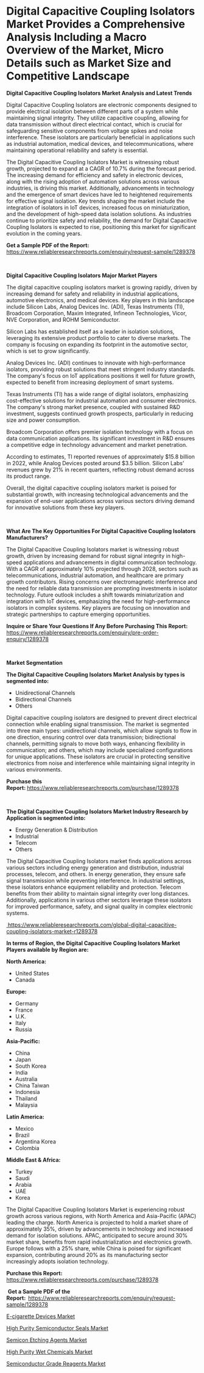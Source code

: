 <p><h1>Digital Capacitive Coupling Isolators Market Provides a Comprehensive Analysis Including a Macro Overview of the Market, Micro Details such as Market Size and Competitive Landscape</h1></p><p><strong>Digital Capacitive Coupling Isolators Market Analysis and Latest Trends</strong></p>
<p><p>Digital Capacitive Coupling Isolators are electronic components designed to provide electrical isolation between different parts of a system while maintaining signal integrity. They utilize capacitive coupling, allowing for data transmission without direct electrical contact, which is crucial for safeguarding sensitive components from voltage spikes and noise interference. These isolators are particularly beneficial in applications such as industrial automation, medical devices, and telecommunications, where maintaining operational reliability and safety is essential.</p><p>The Digital Capacitive Coupling Isolators Market is witnessing robust growth, projected to expand at a CAGR of 10.7% during the forecast period. The increasing demand for efficiency and safety in electronic devices, along with the rising adoption of automation solutions across various industries, is driving this market. Additionally, advancements in technology and the emergence of smart devices have led to heightened requirements for effective signal isolation. Key trends shaping the market include the integration of isolators in IoT devices, increased focus on miniaturization, and the development of high-speed data isolation solutions. As industries continue to prioritize safety and reliability, the demand for Digital Capacitive Coupling Isolators is expected to rise, positioning this market for significant evolution in the coming years.</p></p>
<p><strong>Get a Sample PDF of the Report:&nbsp;</strong> <a href="https://www.reliableresearchreports.com/enquiry/request-sample/1289378?utm_campaign=41&utm_medium=2&utm_source=Github&utm_content=ia&utm_term=29032025&utm_id=digital-capacitive-coupling-isolators">https://www.reliableresearchreports.com/enquiry/request-sample/1289378</a></p>
<p>&nbsp;</p>
<p><strong>Digital Capacitive Coupling Isolators Major Market Players</strong></p>
<p><p>The digital capacitive coupling isolators market is growing rapidly, driven by increasing demand for safety and reliability in industrial applications, automotive electronics, and medical devices. Key players in this landscape include Silicon Labs, Analog Devices Inc. (ADI), Texas Instruments (TI), Broadcom Corporation, Maxim Integrated, Infineon Technologies, Vicor, NVE Corporation, and ROHM Semiconductor.</p><p>Silicon Labs has established itself as a leader in isolation solutions, leveraging its extensive product portfolio to cater to diverse markets. The company is focusing on expanding its footprint in the automotive sector, which is set to grow significantly.</p><p>Analog Devices Inc. (ADI) continues to innovate with high-performance isolators, providing robust solutions that meet stringent industry standards. The company's focus on IoT applications positions it well for future growth, expected to benefit from increasing deployment of smart systems.</p><p>Texas Instruments (TI) has a wide range of digital isolators, emphasizing cost-effective solutions for industrial automation and consumer electronics. The company's strong market presence, coupled with sustained R&D investment, suggests continued growth prospects, particularly in reducing size and power consumption.</p><p>Broadcom Corporation offers premier isolation technology with a focus on data communication applications. Its significant investment in R&D ensures a competitive edge in technology advancement and market penetration.</p><p>According to estimates, TI reported revenues of approximately $15.8 billion in 2022, while Analog Devices posted around $3.5 billion. Silicon Labs’ revenues grew by 21% in recent quarters, reflecting robust demand across its product range.</p><p>Overall, the digital capacitive coupling isolators market is poised for substantial growth, with increasing technological advancements and the expansion of end-user applications across various sectors driving demand for innovative solutions from these key players.</p></p>
<p>&nbsp;</p>
<p><strong>What Are The Key Opportunities For Digital Capacitive Coupling Isolators Manufacturers?</strong></p>
<p><p>The Digital Capacitive Coupling Isolators market is witnessing robust growth, driven by increasing demand for robust signal integrity in high-speed applications and advancements in digital communication technology. With a CAGR of approximately 10% projected through 2028, sectors such as telecommunications, industrial automation, and healthcare are primary growth contributors. Rising concerns over electromagnetic interference and the need for reliable data transmission are prompting investments in isolator technology. Future outlook includes a shift towards miniaturization and integration with IoT devices, emphasizing the need for high-performance isolators in complex systems. Key players are focusing on innovation and strategic partnerships to capture emerging opportunities.</p></p>
<p><strong>Inquire or Share Your Questions If Any Before Purchasing This Report:</strong> <a href="https://www.reliableresearchreports.com/enquiry/pre-order-enquiry/1289378?utm_campaign=41&utm_medium=2&utm_source=Github&utm_content=ia&utm_term=29032025&utm_id=digital-capacitive-coupling-isolators">https://www.reliableresearchreports.com/enquiry/pre-order-enquiry/1289378</a></p>
<p>&nbsp;</p>
<p><strong>Market Segmentation</strong></p>
<p><strong>The Digital Capacitive Coupling Isolators Market Analysis by types is segmented into:</strong></p>
<p><ul><li>Unidirectional Channels</li><li>Bidirectional Channels</li><li>Others</li></ul></p>
<p><p>Digital capacitive coupling isolators are designed to prevent direct electrical connection while enabling signal transmission. The market is segmented into three main types: unidirectional channels, which allow signals to flow in one direction, ensuring control over data transmission; bidirectional channels, permitting signals to move both ways, enhancing flexibility in communication; and others, which may include specialized configurations for unique applications. These isolators are crucial in protecting sensitive electronics from noise and interference while maintaining signal integrity in various environments.</p></p>
<p><strong>Purchase this Report:&nbsp;</strong><a href="https://www.reliableresearchreports.com/purchase/1289378?utm_campaign=41&utm_medium=2&utm_source=Github&utm_content=ia&utm_term=29032025&utm_id=digital-capacitive-coupling-isolators">https://www.reliableresearchreports.com/purchase/1289378</a></p>
<p>&nbsp;</p>
<p><strong>The Digital Capacitive Coupling Isolators Market Industry Research by Application is segmented into:</strong></p>
<p><ul><li>Energy Generation & Distribution</li><li>Industrial</li><li>Telecom</li><li>Others</li></ul></p>
<p><p>The Digital Capacitive Coupling Isolators market finds applications across various sectors including energy generation and distribution, industrial processes, telecom, and others. In energy generation, they ensure safe signal transmission while preventing interference. In industrial settings, these isolators enhance equipment reliability and protection. Telecom benefits from their ability to maintain signal integrity over long distances. Additionally, applications in various other sectors leverage these isolators for improved performance, safety, and signal quality in complex electronic systems.</p></p>
<p><a href="https://www.reliableresearchreports.com/global-digital-capacitive-coupling-isolators-market-r1289378?utm_campaign=41&utm_medium=2&utm_source=Github&utm_content=ia&utm_term=29032025&utm_id=digital-capacitive-coupling-isolators">&nbsp;https://www.reliableresearchreports.com/global-digital-capacitive-coupling-isolators-market-r1289378</a></p>
<p><strong>In terms of Region, the Digital Capacitive Coupling Isolators Market Players available by Region are:</strong></p>
<p>
    <p> <strong> North America: </strong>
        <ul>
            <li>United States</li>
            <li>Canada</li>
        </ul>
        </p> 
    <p> <strong> Europe: </strong>
        <ul>
            <li>Germany</li>
            <li>France</li>
            <li>U.K.</li>
            <li>Italy</li>
            <li>Russia</li>
        </ul>
        </p> 
    <p> <strong> Asia-Pacific: </strong>
        <ul>
            <li>China</li>
            <li>Japan</li>
            <li>South Korea</li>
            <li>India</li>
            <li>Australia</li>
            <li>China Taiwan</li>
            <li>Indonesia</li>
            <li>Thailand</li>
            <li>Malaysia</li>
        </ul>
        </p> 
    <p> <strong> Latin America: </strong>
        <ul>
            <li>Mexico</li>
            <li>Brazil</li>
            <li>Argentina Korea</li>
            <li>Colombia</li>
        </ul>
        </p> 
    <p> <strong> Middle East & Africa: </strong>
        <ul>
            <li>Turkey</li>
            <li>Saudi</li>
            <li>Arabia</li>
            <li>UAE</li>
            <li>Korea</li>
        </ul>
    </p>
    </p>
<p><p>The Digital Capacitive Coupling Isolators Market is experiencing robust growth across various regions, with North America and Asia-Pacific (APAC) leading the charge. North America is projected to hold a market share of approximately 35%, driven by advancements in technology and increased demand for isolation solutions. APAC, anticipated to secure around 30% market share, benefits from rapid industrialization and electronics growth. Europe follows with a 25% share, while China is poised for significant expansion, contributing around 20% as its manufacturing sector increasingly adopts isolation technology.</p></p>
<p><strong>Purchase this Report: </strong><a href="https://www.reliableresearchreports.com/purchase/1289378?utm_campaign=41&utm_medium=2&utm_source=Github&utm_content=ia&utm_term=29032025&utm_id=digital-capacitive-coupling-isolators">https://www.reliableresearchreports.com/purchase/1289378</a></p>
<p>&nbsp;<strong>Get a Sample PDF of the Report:&nbsp;&nbsp;</strong><a href="https://www.reliableresearchreports.com/enquiry/request-sample/1289378?utm_campaign=41&utm_medium=2&utm_source=Github&utm_content=ia&utm_term=29032025&utm_id=digital-capacitive-coupling-isolators">https://www.reliableresearchreports.com/enquiry/request-sample/1289378</a></p>
<p><strong></strong></p>
<p><p><a href="https://github.com/iperitvik8/Market-Research-Report-List-1/blob/main/e-cigarette-devices-market.md?utm_campaign=41&utm_medium=2&utm_source=Github&utm_content=ia&utm_term=29032025&utm_id=digital-capacitive-coupling-isolators">E-cigarette Devices Market</a></p><p><a href="https://github.com/snaikraso/Market-Research-Report-List-1/blob/main/high-purity-semiconductor-seals-market.md?utm_campaign=41&utm_medium=2&utm_source=Github&utm_content=ia&utm_term=29032025&utm_id=digital-capacitive-coupling-isolators">High Purity Semiconductor Seals Market</a></p><p><a href="https://github.com/shimweummul/Market-Research-Report-List-1/blob/main/semicon-etching-agents-market.md?utm_campaign=41&utm_medium=2&utm_source=Github&utm_content=ia&utm_term=29032025&utm_id=digital-capacitive-coupling-isolators">Semicon Etching Agents Market</a></p><p><a href="https://github.com/frodanlert/Market-Research-Report-List-1/blob/main/high-purity-wet-chemicals-market.md?utm_campaign=41&utm_medium=2&utm_source=Github&utm_content=ia&utm_term=29032025&utm_id=digital-capacitive-coupling-isolators">High Purity Wet Chemicals Market</a></p><p><a href="https://github.com/kadutjoelly83/Market-Research-Report-List-1/blob/main/semiconductor-grade-reagents-market.md?utm_campaign=41&utm_medium=2&utm_source=Github&utm_content=ia&utm_term=29032025&utm_id=digital-capacitive-coupling-isolators">Semiconductor Grade Reagents Market</a></p></p>